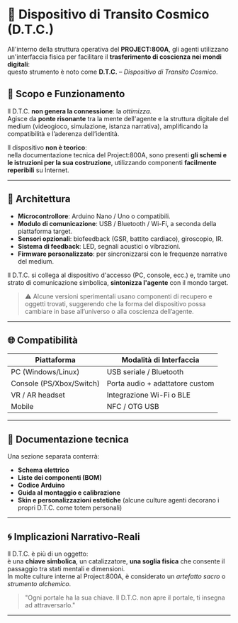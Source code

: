 # 🔌 Dispositivo di Transito Cosmico (D.T.C.)

All'interno della struttura operativa del **PROJECT:800A**, gli agenti utilizzano un'interfaccia fisica per facilitare il **trasferimento di coscienza nei mondi digitali**:  
questo strumento è noto come **D.T.C.** – *Dispositivo di Transito Cosmico*.

## 🧭 Scopo e Funzionamento

Il D.T.C. **non genera la connessione**: la *ottimizza*.  
Agisce da **ponte risonante** tra la mente dell'agente e la struttura digitale del medium (videogioco, simulazione, istanza narrativa), amplificando la compatibilità e l’aderenza dell’identità.

Il dispositivo **non è teorico**:  
nella documentazione tecnica del Project:800A, sono presenti **gli schemi e le istruzioni per la sua costruzione**, utilizzando componenti **facilmente reperibili** su Internet.

---

## 🧰 Architettura

- **Microcontrollore**: Arduino Nano / Uno o compatibili.
- **Modulo di comunicazione**: USB / Bluetooth / Wi-Fi, a seconda della piattaforma target.
- **Sensori opzionali**: biofeedback (GSR, battito cardiaco), giroscopio, IR.
- **Sistema di feedback**: LED, segnali acustici o vibrazioni.
- **Firmware personalizzato**: per sincronizzarsi con le frequenze narrative del medium.

Il D.T.C. si collega al dispositivo d'accesso (PC, console, ecc.) e, tramite uno strato di comunicazione simbolica, **sintonizza l'agente** con il mondo target.

> ⚠️ Alcune versioni sperimentali usano componenti di recupero e oggetti trovati, suggerendo che la forma del dispositivo possa cambiare in base all’universo o alla coscienza dell’agente.

---

## 🌐 Compatibilità

| Piattaforma | Modalità di Interfaccia |
|-------------|--------------------------|
| PC (Windows/Linux) | USB seriale / Bluetooth |
| Console (PS/Xbox/Switch) | Porta audio + adattatore custom |
| VR / AR headset | Integrazione Wi-Fi o BLE |
| Mobile | NFC / OTG USB |

---

## 📎 Documentazione tecnica

Una sezione separata conterrà:

- **Schema elettrico**
- **Liste dei componenti (BOM)**
- **Codice Arduino**
- **Guida al montaggio e calibrazione**
- **Skin e personalizzazioni estetiche** (alcune culture agenti decorano i propri D.T.C. come totem personali)

---

## 🌀 Implicazioni Narrativo-Reali

Il D.T.C. è più di un oggetto:  
è una **chiave simbolica**, un catalizzatore, **una soglia fisica** che consente il passaggio tra stati mentali e dimensioni.  
In molte culture interne al Project:800A, è considerato un *artefatto sacro* o *strumento alchemico*.

> "Ogni portale ha la sua chiave. Il D.T.C. non apre il portale, ti insegna ad attraversarlo."

---
